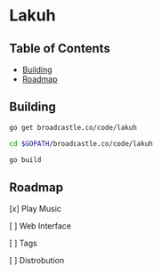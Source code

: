 # Lakuh

## Table of Contents

* [Building](#building)
* [Roadmap](#roadmap)

## Building

```bash
go get broadcastle.co/code/lakuh

cd $GOPATH/broadcastle.co/code/lakuh

go build
```

## Roadmap

[x] Play Music

[ ] Web Interface

[ ] Tags

[ ] Distrobution
